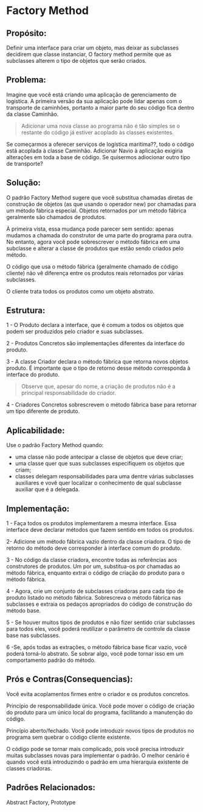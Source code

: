 # Factory Method

## Propósito:

Definir uma interface para criar um objeto, mas deixar as subclasses decidirem que classe instanciar, O factory method
permite que as subclasses alterem o tipo de objetos que serão criados.

## Problema:

Imagine que você está criando uma aplicação de gerenciamento de logística. A primeira versão da sua aplicação pode
lidar apenas com o transporte de caminhões, portanto a maior parte do seu código fica dentro da classe Caminhão.

> Adicionar uma nova classe ao programa não é tão simples se o restante do código já estiver acoplado às classes
> existentes.

Se começarmos a oferecer serviços de logística maritima??, todo o código está acoplada à classe Caminhão. Adicionar
Navio à aplicação exigiria alterações em toda a base de código. Se quisermos adiocionar outro tipo de transporte?

## Solução:

O padrão Factory Method sugere que você substitua chamadas diretas de construção de objetos (as que usando o operador
new) por chamadas para um método fábrica especial. Objetos retornados por um método fábrica geralmente são chamados de
produtos.

À primeira vista, essa mudança pode parecer sem sentido: apenas mudamos a chamada do construtor de uma parte do
programa para outra. No entanto, agora você pode sobrescrever o método fábrica em uma subclasse e alterar a classe de
produtos que estão sendo criados pelo método.

O código que usa o método fábrica (geralmente chamado de código cliente) não vê diferença entre os produtos reais
retornados por várias subclasses.

O cliente trata todos os produtos como um objeto abstrato.

## Estrutura:

1 - O Produto declara a interface, que é comum a todos os objetos que podem ser produzidos pelo criador e suas
subclasses.

2 - Produtos Concretos são implementações diferentes da interface do produto.

3 - A classe Criador declara o método fábrica que retorna novos objetos produto. É importante que o tipo de retorno
desse método corresponda à interface do produto.

> Observe que, apesar do nome, a criação de produtos não é a principal responsabilidade do criador.

4 - Criadores Concretos sobrescrevem o método fábrica base para retornar um tipo diferente de produto.

## Aplicabilidade:

Use o padrão Factory Method quando:
- uma classe não pode antecipar a classe de objetos que deve criar;
- uma classe quer que suas subclasses especifiquem os objetos que criam;
- classes delegam responsabilidades para uma dentre várias subclasses auxiliares e vovê quer localizar o
conhecimento de qual subclasse auxiliar que é a delegada.

## Implementação:

1 - Faça todos os produtos implementarem a mesma interface. Essa interface deve declarar métodos que fazem sentido em
todos os produtos.

2- Adicione um método fábrica vazio dentro da classe criadora. O tipo de retorno do método deve corresponder à
interface comum do produto.

3 - No código da classe criadora, encontre todas as referências aos construtores de produtos. Um por um, substitua-os
por chamadas ao método fábrica, enquanto extrai o código de criação do produto para o método fábrica.

4 - Agora, crie um conjunto de subclasses criadoras para cada tipo de produto listado no método fábrica. Sobrescreva o
método fábrica nas subclasses e extraia os pedaços apropriados do código de construção do método base.

5 - Se houver muitos tipos de produtos e não fizer sentido criar subclasses para todos eles, você poderá reutilizar o
parâmetro de controle da classe base nas subclasses.

6 -Se, após todas as extrações, o método fábrica base ficar vazio, você poderá torná-lo abstrato. Se sobrar algo, você
pode tornar isso em um comportamento padrão do método.

## Prós e Contras(Consequencias):

Você evita acoplamentos firmes entre o criador e os produtos concretos.

Princípio de responsabilidade única. Você pode mover o código de criação do produto para um único local do programa,
facilitando a manutenção do código.

Princípio aberto/fechado. Você pode introduzir novos tipos de produtos no programa sem quebrar o código cliente
existente.

O código pode se tornar mais complicado, pois você precisa introduzir muitas subclasses novas para implementar o
padrão. O melhor cenário é quando você está introduzindo o padrão em uma hierarquia existente de classes criadoras.

## Padrões Relacionados:

Abstract Factory, Prototype